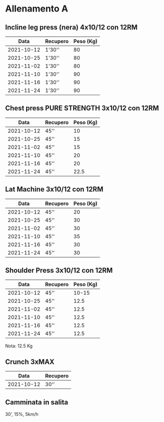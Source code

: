# Allenamento A

## Incline leg press (nera) 4x10/12 con 12RM

| Data       | Recupero | Peso (Kg) |
| ---------- | -------- | --------- |
| 2021-10-12 |   1'30'' |        80 |
| 2021-10-25 |   1'30'' |        80 |
| 2021-11-02 |   1'30'' |        80 |
| 2021-11-10 |   1'30'' |        90 |
| 2021-11-16 |   1'30'' |        90 |
| 2021-11-24 |   1'30'' |        90 |

## Chest press PURE STRENGTH 3x10/12 con 12RM

| Data       | Recupero | Peso (Kg) |
| ---------- | -------- | --------- |
| 2021-10-12 |     45'' |        10 |
| 2021-10-25 |     45'' |        15 |
| 2021-11-02 |     45'' |        15 |
| 2021-11-10 |     45'' |        20 |
| 2021-11-16 |     45'' |        20 |
| 2021-11-24 |     45'' |      22.5 |

## Lat Machine 3x10/12 con 12RM

| Data       | Recupero | Peso (Kg) |
| ---------- | -------- | --------- |
| 2021-10-12 |     45'' |        20 |
| 2021-10-25 |     45'' |        30 |
| 2021-11-02 |     45'' |        30 |
| 2021-11-10 |     45'' |        35 |
| 2021-11-16 |     45'' |        30 |
| 2021-11-24 |     45'' |        30 |

## Shoulder Press 3x10/12 con 12RM

| Data       | Recupero | Peso (Kg) |
| ---------- | -------- | --------- |
| 2021-10-12 |     45'' |     10-15 |
| 2021-10-25 |     45'' |      12.5 |
| 2021-11-02 |     45'' |      12.5 |
| 2021-11-10 |     45'' |      12.5 |
| 2021-11-16 |     45'' |      12.5 |
| 2021-11-24 |     45'' |      12.5 |

Nota: 12.5 Kg

## Crunch 3xMAX

| Data       | Recupero |
| ---------- | -------- |
| 2021-10-12 |     30'' |

## Camminata in salita

30', 15%, 5km/h
